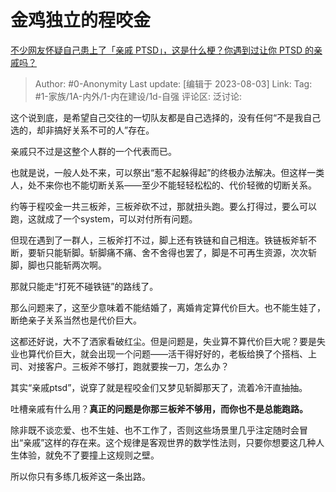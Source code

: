 # 金鸡独立的程咬金
[不少网友怀疑自己患上了「亲戚 PTSD」，这是什么梗？你遇到过让你 PTSD 的亲戚吗？](https://www.zhihu.com/question/614886689/answer/3147169569)

> Author: #0-Anonymity
> Last update: [编辑于 2023-08-03]
> Link:
> Tag: #1-家族/1A-内外/1-内在建设/1d-自强 
> 评论区:
> 泛讨论:

这个说到底，是希望自己交往的一切队友都是自己选择的，没有任何“不是我自己选的，却非搞好关系不可的人”存在。

亲戚只不过是这整个人群的一个代表而已。

也就是说，一般人处不来，可以祭出“惹不起躲得起”的终极办法解决。但这样一类人，处不来你也不能切断关系——至少不能轻轻松松的、代价轻微的切断关系。

约等于程咬金一共三板斧，三板斧砍不过，那就扭头跑。要么打得过，要么可以跑，这就成了一个system，可以对付所有问题。

但现在遇到了一群人，三板斧打不过，脚上还有铁链和自己相连。铁链板斧斩不断，要斩只能斩脚。斩脚痛不痛、舍不舍得也罢了，脚是不可再生资源，次次斩脚，脚也只能斩两次啊。

那就只能走“打死不碰铁链”的路线了。

那么问题来了，这至少意味着不能结婚了，离婚肯定算代价巨大。也不能生娃了，断绝亲子关系当然也是代价巨大。

这都还好说，大不了洒家看破红尘。但是问题是，失业算不算代价巨大呢？要是失业也算代价巨大，就会出现一个问题——活干得好好的，老板给换了个搭档、上司、对接客户。三板斧不够打，跑就要挨一刀，怎么办？

其实“亲戚ptsd”，说穿了就是程咬金们又梦见斩脚那天了，流着冷汗直抽抽。

吐槽亲戚有什么用？**真正的问题是你那三板斧不够用，而你也不是总能跑路。**

除非既不谈恋爱、也不生娃、也不工作了，否则这些场景里几乎注定随时会冒出“亲戚”这样的存在来。这个规律是客观世界的数学性法则，只要你想要这几种人生体验，就免不了要撞上这规则之壁。

所以你只有多练几板斧这一条出路。